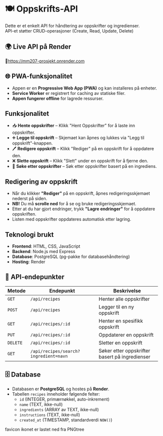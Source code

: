 
# 🍽️ Oppskrifts-API

Dette er et enkelt API for håndtering av oppskrifter og ingredienser.  
API-et støtter CRUD-operasjoner (Create, Read, Update, Delete)

## 🌍 **Live API på Render**
🔗https://mm207-prosjekt.onrender.com



## 🌐 **PWA-funksjonalitet**
- Appen er en **Progressive Web App (PWA)** og kan installeres på enheter.
- **Service Worker** er registrert for caching av statiske filer.
- **Appen fungerer offline** for lagrede ressurser.



## **Funksjonalitet**
- 📥 **Hente oppskrifter** – Klikk "Hent Oppskrifter" for å laste inn oppskrifter.
- ➕ **Legge til oppskrift** – Skjemaet kan åpnes og lukkes via "Legg til oppskrift"-knappen.
- 🖊 **Redigere oppskrift** – Klikk "Rediger" på en oppskrift for å oppdatere den.
- ❌ **Slette oppskrift** – Klikk "Slett" under en oppskrift for å fjerne den.
- 🔎 **Søke etter oppskrifter** – Søk etter oppskrifter basert på en ingrediens.



## **Redigering av oppskrift**
- Når du klikker **"Rediger"** på en oppskrift, åpnes redigeringsskjemaet nederst på siden.
- **NB!** Du må **scrolle ned** for å se og bruke redigeringsskjemaet.
- Etter at du har gjort endringer, trykk **"Lagre endringer"** for å oppdatere oppskriften.
- Listen med oppskrifter oppdateres automatisk etter lagring.



## **Teknologi brukt**
- **Frontend**: HTML, CSS, JavaScript
- **Backend**: Node.js med Express
- **Database**: PostgreSQL (pg-pakke for databasehåndtering)
- **Hosting**: Render


## 📡 **API-endepunkter**
| Metode  | Endepunkt                        | Beskrivelse                          |
|---------|--------------------------------|----------------------------------|
| `GET`   | `/api/recipes`                | Henter alle oppskrifter          |
| `POST`  | `/api/recipes`                | Legger til en ny oppskrift       |
| `GET`   | `/api/recipes/:id`            | Henter en spesifikk oppskrift    |
| `PUT`   | `/api/recipes/:id`            | Oppdaterer en oppskrift          |
| `DELETE`| `/api/recipes/:id`            | Sletter en oppskrift             |
| `GET`   | `/api/recipes/search?ingredient=navn` | Søker etter oppskrifter basert på ingredienser |


## 🗄️ **Database**
- Databasen er **PostgreSQL** og hostes på **Render**.
- Tabellen `recipes` inneholder følgende felter:
  - `id` (INTEGER, primærnøkkel, auto-inkrement)
  - `name` (TEXT, ikke-null)
  - `ingredients` (ARRAY av TEXT, ikke-null)
  - `instructions` (TEXT, ikke-null)
  - `created_at` (TIMESTAMP, standardverdi `NOW()`)


favicon ikonet er lastet ned fra PNGtree
